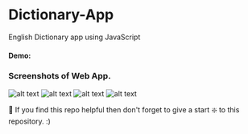 # Dictionary-App
English Dictionary app using JavaScript

#### Demo:

### Screenshots of Web App.

![alt text](https://github.com/mrgauravchaudhary/Dictionary-App/blob/master/Images/1.png)
![alt text](https://github.com/mrgauravchaudhary/Dictionary-App/blob/master/Images/2.png)
![alt text](https://github.com/mrgauravchaudhary/Dictionary-App/blob/master/Images/3.png)
![alt text](https://github.com/mrgauravchaudhary/Dictionary-App/blob/master/Images/4.png)



🙏 If you find this repo helpful then don't forget to give a start ❇️ to this repository. :)